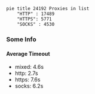 
```mermaid
pie title 24192 Proxies in list
    "HTTP" : 17489
    "HTTPS": 5771
    "SOCKS" : 4530
```

### Some Info
#### Average Timeout

- mixed: 4.6s
- http: 2.7s
- https: 7.6s
- socks: 6.2s